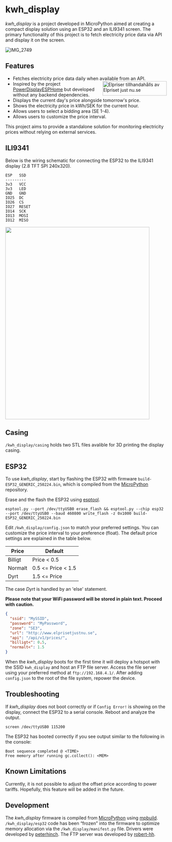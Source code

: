# kwh_display


*kwh_display* is a project developed in MicroPython aimed at creating a compact display solution using an ESP32 and an ILI9341 screen. The primary functionality of this project is to fetch electricity price data via API and display it on the screen.

![IMG_2749](https://github.com/user-attachments/assets/1165a0df-f645-466b-9224-a323dd0af6c2)

## Features

- Fetches electricity price data daily when available from an API. <span style="float: right;"><a href="https://www.elprisetjustnu.se"><img src="https://ik.imagekit.io/ajdfkwyt/hva-koster-strommen/elpriser-tillhandahalls-av-elprisetjustnu_ttNExOIU_.png" alt="Elpriser tillhandahålls av Elpriset just nu.se" width="200" height="45"></a></span>
- Inspired by the project [PowerDisplayESPHome](https://github.com/johannyren/PowerDisplayESPHome) but developed without any backend dependencies.
- Displays the current day's price alongside tomorrow's price.
- Shows the electricity price in kWh/SEK for the current hour.
- Allows users to select a bidding area (SE 1-4).
- Allows users to customize the price interval.

This project aims to provide a standalone solution for monitoring electricity prices without relying on external services.

## ILI9341

Below is the wiring schematic for connecting the ESP32 to the ILI9341 display (2.8 TFT SPI 240x320).

```
ESP   SSD
---------
3v3   VCC
3v3   LED
GND   GND
IO25  DC
IO26  CS
IO27  RESET
IO14  SCK
IO13  MOSI
IO12  MISO
```
<img src="https://github.com/user-attachments/assets/355e2bc7-83c0-4814-930c-5a3256996608" width="450" height="600">

## Casing

```/kwh_display/casing``` holds two STL files avalible for 3D printing the display casing.

## ESP32

To use *kwh_display*, start by flashing the ESP32 with firmware `build-ESP32_GENERIC_250224.bin`, which is compiled from the [MicroPython](https://docs.micropython.org/en/latest/esp32/tutorial/intro.html) repository.


Erase and the flash the ESP32 using [esptool](https://github.com/espressif/esptool).

```
esptool.py --port /dev/ttyUSB0 erase_flash && esptool.py --chip esp32 --port /dev/ttyUSB0 --baud 460800 write_flash -z 0x1000 build-ESP32_GENERIC_250224.bin
```

Edit ```/kwh_display/config.json``` to match your preferred settings. You can customize the price interval to your preference (float). The default price settings are explained in the table below.

| Price    | Default            |
| -------- | -------------------|
| Billigt  | Price < 0.5        |
| Normalt  | 0.5 <= Price < 1.5 |
| Dyrt     | 1.5 <= Price       |

The case *Dyrt* is handled by an 'else' statement.

**Please note that your WiFi password will be stored in plain text. Proceed with caution.**
```json
{
  "ssid": "MySSID",
  "password": "MyPassword",
  "zone": "SE3",
  "url": "http://www.elprisetjustnu.se",
  "api": "/api/v1/prices/",
  "billigt<": 0.5,
  "normalt<": 1.5
}
```
When the *kwh_display*  boots for the first time it will deploy a hotspot with the SSID `kwh_display` and host an FTP file server. Access the file server using your preferred method at `ftp://192.168.4.1/`. After adding `config.json` to the root of the file system, repower the device.

## Troubleshooting
If *kwh_display* does not boot correctly or if `Config Error!` is showing on the display, connect the ESP32 to a serial console. Reboot and analyze the output.

```
screen /dev/ttyUSB0 115200
```
The ESP32 has booted correctly if you see output similar to the following in the console:

```console
Boot sequence completed @ <TIME>
Free memory after running gc.collect(): <MEM>
```

## Known Limitations

Currently, it is not possible to adjust the offset price according to power tariffs. Hopefully, this feature will be added in the future.

## Development

The *kwh_display* firmware is compiled from [MicroPython](https://docs.micropython.org/en/latest/esp32/tutorial/intro.html) using [mpbuild](https://github.com/mattytrentini/mpbuild). `/kwh_display/esp32` code has been “frozen” into the firmware to optimize memory allocation via the `/kwh_display/manifest.py` file. Drivers were developed by [peterhinch](https://github.com/peterhinch/micropython-nano-gui). The FTP server was developed by [robert-hh](https://github.com/robert-hh/FTP-Server-for-ESP8266-ESP32-and-PYBD).
